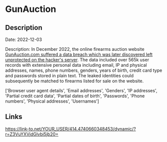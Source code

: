 # GunAuction

## Description

Date: 2022-12-03

Description:
In December 2022, the online firearms auction website <a href="https://techcrunch.com/2023/03/02/hackers-steal-gun-owners-data-from-firearm-auction-website/" target="_blank" rel="noopener">GunAuction.com suffered a data breach which was later discovered left unprotected on the hacker's server</a>. The data included over 565k user records with extensive personal data including email, IP and physical addresses, names, phone numbers, genders, years of birth, credit card type and passwords stored in plain text. The leaked identities could subsequently be matched to firearms listed for sale on the website.


['Browser user agent details', 'Email addresses', 'Genders', 'IP addresses', 'Partial credit card data', 'Partial dates of birth', 'Passwords', 'Phone numbers', 'Physical addresses', 'Usernames']

## Links

https://link-to.net/YOUR_USER/414.4740660348453/dynamic/?r=Z3VuYXVjdGlvbi5jb20=
